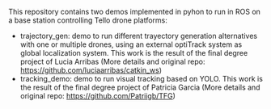 This repository contains two demos implemented in pyhon to run in ROS on a base station controlling Tello drone platforms:
* trajectory_gen: demo to run different trayectory generation alternatives with one or multiple drones, using an external optiTrack system as global localization system. This work is the result of the final degree project of Lucia Arribas (More details and original repo: https://github.com/luciaarribas/catkin_ws)
* tracking_demo: demo to run visual tracking based on YOLO.  This work is the result of the final degree project of Patricia Garcia (More details and original repo: https://github.com/Patriigb/TFG)
